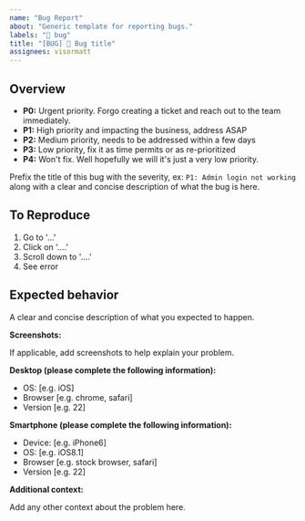 ```yaml
---
name: "Bug Report"
about: "Generic template for reporting bugs."
labels: "🐛 bug"
title: "[BUG] 🐛 Bug title"
assignees: visormatt
---
```


## Overview

- **P0:** Urgent priority. Forgo creating a ticket and reach out to the team immediately.
- **P1:** High priority and impacting the business, address ASAP
- **P2:** Medium priority, needs to be addressed within a few days
- **P3:** Low priority, fix it as time permits or as re-prioritized
- **P4:** Won't fix. Well hopefully we will it's just a very low priority.

Prefix the title of this bug with the severity, ex: `P1: Admin login not working` along with a clear and concise description of what the bug is here.

## To Reproduce

1. Go to '...'
1. Click on '....'
1. Scroll down to '....'
1. See error

## Expected behavior

A clear and concise description of what you expected to happen.

**Screenshots:**

If applicable, add screenshots to help explain your problem.

**Desktop (please complete the following information):**

- OS: [e.g. iOS]
- Browser [e.g. chrome, safari]
- Version [e.g. 22]

**Smartphone (please complete the following information):**

- Device: [e.g. iPhone6]
- OS: [e.g. iOS8.1]
- Browser [e.g. stock browser, safari]
- Version [e.g. 22]

**Additional context:**

Add any other context about the problem here.
